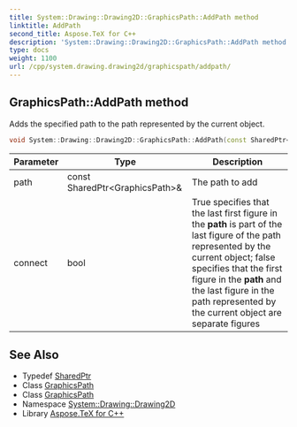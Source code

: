 ```yaml
---
title: System::Drawing::Drawing2D::GraphicsPath::AddPath method
linktitle: AddPath
second_title: Aspose.TeX for C++
description: 'System::Drawing::Drawing2D::GraphicsPath::AddPath method. Adds the specified path to the path represented by the current object in C++.'
type: docs
weight: 1100
url: /cpp/system.drawing.drawing2d/graphicspath/addpath/
---
```

## GraphicsPath::AddPath method


Adds the specified path to the path represented by the current object.

```cpp
void System::Drawing::Drawing2D::GraphicsPath::AddPath(const SharedPtr<GraphicsPath> &path, bool connect)
```


| Parameter | Type | Description |
| --- | --- | --- |
| path | const SharedPtr\<GraphicsPath\>\& | The path to add |
| connect | bool | True specifies that the last first figure in the **path** is part of the last figure of the path represented by the current object; false specifies that the first figure in the **path** and the last figure in the path represented by the current object are separate figures |

## See Also

* Typedef [SharedPtr](../../../system/sharedptr/)
* Class [GraphicsPath](../)
* Class [GraphicsPath](../)
* Namespace [System::Drawing::Drawing2D](../../)
* Library [Aspose.TeX for C++](../../../)
